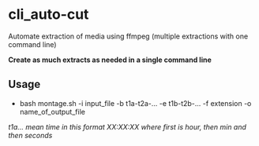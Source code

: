 # cli_auto-cut
Automate extraction of media using ffmpeg (multiple extractions with one command line)

**Create as much extracts as needed in a single command line**

## Usage

- bash montage.sh -i input_file -b t1a-t2a-... -e t1b-t2b-... -f extension -o name_of_output_file

*t1a... mean time in this format XX:XX:XX where first is hour, then min and then seconds*
